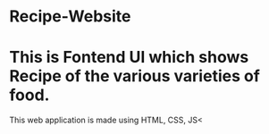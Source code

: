 # Recipe-Website
<h1>This is Fontend UI which shows Recipe of the various varieties of food.</h1>
<p>This web application is made using HTML, CSS, JS<</p>
